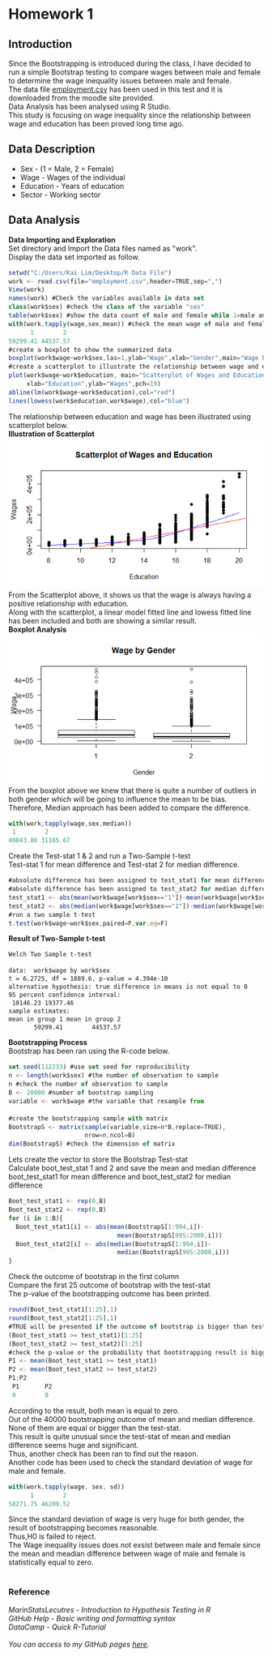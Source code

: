 # Homework 1
## Introduction
Since the Bootstrapping is introduced during the class, I have decided to run a simple Bootstrap testing to compare wages between male and female to determine the wage inequality issues between male and female.<br/>
The data file [employment.csv](https://github.com/ominousthoo/statistic/blob/Data-files/employment.csv) has been used in this test and it is downloaded from the moodle site provided.<br/>
Data Analysis has been analysed using R Studio.<br/>
This study is focusing on wage inequality since the relationship between wage and education has been proved long time ago.

## Data Description
* Sex - (1 = Male, 2 = Female)
* Wage - Wages of the individual
* Education - Years of education
* Sector - Working sector
## Data Analysis
**Data Importing and Exploration**<br/>
Set directory and Import the Data files named as "work".<br/>
Display the data set imported as follow.<br/>
``` javascript
setwd("C:/Users/Kai Lim/Desktop/R Data File")
work <- read.csv(file="employment.csv",header=TRUE,sep=",")
View(work)
names(work) #Check the variables available in data set
class(work$sex) #check the class of the variable "sex"
table(work$sex) #show the data count of male and female while 1=male and 2=female
with(work,tapply(wage,sex,mean)) #check the mean wage of male and female
      1        2 
59299.41 44537.57 
#create a boxplot to show the summarized data
boxplot(work$wage~work$sex,las=1,ylab="Wage",xlab="Gender",main="Wage by Gender")
#create a scatterplot to illustrate the relationship between wage and education
plot(work$wage~work$education, main="Scatterplot of Wages and Education", 
     xlab="Education",ylab="Wages",pch=19)
abline(lm(work$wage~work$education),col="red")
lines(lowess(work$education,work$wage),col="blue")
```
The relationship between education and wage has been illustrated using scatterplot below.<br/>
**Illustration of Scatterplot**<br/>
![Image of Scatterplot](https://github.com/ominousthoo/statistic/blob/Data-files/Rplot01.png)<br/>
From the Scatterplot above, it shows us that the wage is always having a positive relationship with education.<br/>
Along with the scatterplot, a linear model fitted line and lowess fitted line has been included and both are showing a similar result.<br/>
**Boxplot Analysis**<br/>
![Image of Boxplot](https://github.com/ominousthoo/statistic/blob/Data-files/Rplot.png)<br/>
From the boxplot above we knew that there is quite a number of outliers in both gender which will be going to influence the mean to be bias.<br/>
Therefore, Median approach has been added to compare the difference.<br/>
``` javascript
with(work,tapply(wage,sex,median))
 1        2 
40043.86 31165.67 
```
Create the Test-stat 1 & 2 and run a Two-Sample t-test<br/>
Test-stat 1 for mean difference and Test-stat 2 for median difference.<br/>
```javascript
#absolute difference has been assigned to test_stat1 for mean difference
#absolute difference has been assigned to test_stat2 for median difference
test_stat1 <- abs(mean(work$wage[work$sex=="1"])-mean(work$wage[work$sex=="2"]))
test_stat2 <- abs(median(work$wage[work$sex=="1"])-median(work$wage[work$sex=="2"]))
#run a two sample t-test
t.test(work$wage~work$sex,paired=F,var.eq=F)
```
**Result of Two-Sample t-test**<br/>
```
Welch Two Sample t-test

data:  work$wage by work$sex
t = 6.2725, df = 1889.6, p-value = 4.394e-10
alternative hypothesis: true difference in means is not equal to 0
95 percent confidence interval:
 10146.23 19377.46
sample estimates:
mean in group 1 mean in group 2 
       59299.41        44537.57 
```
**Bootstrapping Process**<br/>
Bootstrap has been ran using the R-code below.<br/>
```javascript
set.seed(112233) #use set seed for reproducibility
n <- length(work$sex) #the number of observation to sample
n #check the number of observation to sample
B <- 20000 #number of bootstrap sampling
variable <- work$wage #the variable that resample from

#create the bootstrapping sample with matrix
BootstrapS <- matrix(sample(variable,size=n*B,replace=TRUE),
                     nrow=n,ncol=B)
dim(BootstrapS) #check the dimension of matrix
```
Lets create the vector to store the Bootstrap Test-stat<br/>
Calculate boot_test_stat 1 and 2 and save the mean and median difference<br/>
boot_test_stat1 for mean difference and boot_test_stat2 for median difference<br/>
```javascript
Boot_test_stat1 <- rep(0,B)
Boot_test_stat2 <- rep(0,B)
for (i in 1:B){
  Boot_test_stat1[i] <- abs(mean(BootstrapS[1:994,i])-
                              mean(BootstrapS[995:2000,i]))
  Boot_test_stat2[i] <- abs(median(BootstrapS[1:994,i])-
                              median(BootstrapS[995:2000,i]))
}
```
Check the outcome of bootstrap in the first column<br/>
Compare the first 25 outcome of bootstrap with the test-stat<br/>
The p-value of the bootstrapping outcome has been printed.<br/>
```javascript
round(Boot_test_stat1[1:25],1)
round(Boot_test_stat2[1:25],1)
#TRUE will be presented if the outcome of bootstrap is bigger than test-stat
(Boot_test_stat1 >= test_stat1)[1:25]
(Boot_test_stat2 >= test_stat2)[1:25]
#check the p-value or the probability that bootstrapping result is biggher than test-stat
P1 <- mean(Boot_test_stat1 >= test_stat1)
P2 <- mean(Boot_test_stat2 >= test_stat2)
P1;P2
 P1       P2 
 0        0 
```
According to the result, both mean is equal to zero.<br/>
Out of the 40000 bootstrapping outcome of mean and median difference.<br/>
None of them are equal or bigger than the test-stat.<br/>
This result is quite unusual since the test-stat of mean and median difference seems huge and significant.<br/>
Thus, another check has been ran to find out the reason.<br/>
Another code has been used to check the standard deviation of wage for male and female.<br/>
```javascript
with(work,tapply(wage, sex, sd)) 
      1        2 
58271.75 46209.52 
```
Since the standard deviation of wage is very huge for both gender, the result of bootstrapping becomes reasonable.<br/>
Thus,H0 is failed to reject.<br/>
The Wage inequality issues does not exsist between male and female since the mean and meadian difference between wage of male and female is statistically equal to zero.<br/>
<br/>
### Reference
*MarinStatsLecutres - Introduction to Hypothesis Testing in R*<br/>
*GitHub Help - Basic writing and formatting syntax*<br/>
*DataCamp - Quick R-Tutorial*<br/>
<br/>
*You can access to my GitHub pages [here](https://github.com/ominousthoo/statistic/blob/Homework/Homework1.md).*
